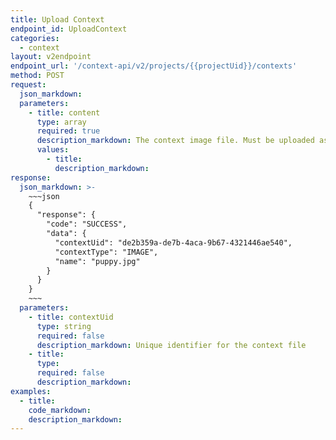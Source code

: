 ```yaml
---
title: Upload Context
endpoint_id: UploadContext
categories:
  - context
layout: v2endpoint
endpoint_url: '/context-api/v2/projects/{{projectUid}}/contexts'
method: POST
request:
  json_markdown:
  parameters:
    - title: content
      type: array
      required: true
      description_markdown: The context image file. Must be uploaded as a multi-part form request.
      values:
        - title:
          description_markdown:
response:
  json_markdown: >-
    ~~~json
    {
      "response": {
        "code": "SUCCESS",
        "data": {
          "contextUid": "de2b359a-de7b-4aca-9b67-4321446ae540",
          "contextType": "IMAGE",
          "name": "puppy.jpg"
        }
      }
    }
    ~~~
  parameters:
    - title: contextUid
      type: string
      required: false
      description_markdown: Unique identifier for the context file
    - title:
      type:
      required: false
      description_markdown:
examples:
  - title:
    code_markdown:
    description_markdown:
---
```



